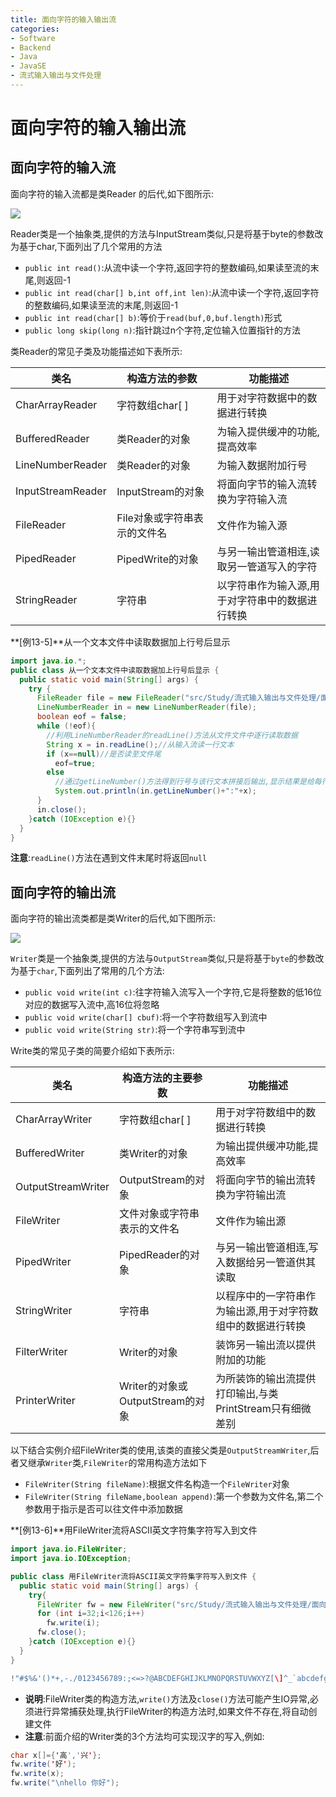 ```yaml
---
title: 面向字符的输入输出流
categories:
- Software
- Backend
- Java
- JavaSE
- 流式输入输出与文件处理
---
```

# 面向字符的输入输出流

## 面向字符的输入流

面向字符的输入流都是类Reader 的后代,如下图所示:

![](https://www.plantuml.com/plantuml/svg/XPBRIiD048RlynGhNXHwaQHfYr6Az811eKffzG6soJHPkeSmkqkfuhkxtPOcLjHSBCm_iz_yCzcnDXIDOB8Gj0uwv8h9dDi2YAb0G5XRmTjgPKojxw88wIuicQdisch0N4a3qeIv4j7ShYegUqa_JTCeOnnq9AWsWD62KsdUdkTH2ptIPi_XFf3AmJy2uhu5BGecIzABVVXCiMIIf3wOqdnRehAoc2ckaEmgPi1d7XMoTsU3yWbdfHJE3idT0UZJo-CTb82aD_JId4auKgxZMJfuoBpgp1Tgv_i7dm4gPLuQQz-yd7qcFknuuEem3ad3-B95blLl1l4_GxHTfgvzm85kVklVXizkis7o0v74bmjrI8geTYTUs_FWZwKSrDUAvLi9MfCaF816qUdNTSaIQE7stEsIMKLnWaZtZJIrcmqW56Ubwt4lLgm1cx85grirv4dMrgmC0XMjYuVdrDIuj1khYLtMj92EQNMrTii-IMDmZ_puqBy0)

Reader类是一个抽象类,提供的方法与InputStream类似,只是将基于byte的参数改为基于char,下面列出了几个常用的方法

- `public int read()`:从流中读一个字符,返回字符的整数编码,如果读至流的末尾,则返回-1
- `public int read(char[] b,int off,int len)`:从流中读一个字符,返回字符的整数编码,如果读至流的末尾,则返回-1
- `public int read(char[] b)`:等价于`read(buf,0,buf.length)`形式
- `public long skip(long n)`:指针跳过n个字符,定位输入位置指针的方法

类Reader的常见子类及功能描述如下表所示:

| 类名              | 构造方法的参数               | 功能描述                                        |
| ----------------- | ---------------------------- | ----------------------------------------------- |
| CharArrayReader   | 字符数组char[ ]              | 用于对字符数据中的数据进行转换                  |
| BufferedReader    | 类Reader的对象               | 为输入提供缓冲的功能,提高效率                   |
| LineNumberReader  | 类Reader的对象               | 为输入数据附加行号                              |
| InputStreamReader | InputStream的对象            | 将面向字节的输入流转换为字符输入流              |
| FileReader        | File对象或字符串表示的文件名 | 文件作为输入源                                  |
| PipedReader       | PipedWrite的对象             | 与另一输出管道相连,读取另一管道写入的字符       |
| StringReader      | 字符串                       | 以字符串作为输入源,用于对字符串中的数据进行转换 |

**[例13-5]**从一个文本文件中读取数据加上行号后显示

```java
import java.io.*;
public class 从一个文本文件中读取数据加上行号后显示 {
  public static void main(String[] args) {
    try {
      FileReader file = new FileReader("src/Study/流式输入输出与文件处理/面向字符的输入输出流/面向字符的输入流/test");
      LineNumberReader in = new LineNumberReader(file);
      boolean eof = false;
      while (!eof){
        //利用LineNumberReader的readLine()方法从文件文件中逐行读取数据
        String x = in.readLine();//从输入流读一行文本
        if (x==null)//是否读至文件尾
          eof=true;
        else
          //通过getLineNumber()方法得到行号与该行文本拼接后输出,显示结果是给每行加上了行号
          System.out.println(in.getLineNumber()+":"+x);
      }
      in.close();
    }catch (IOException e){}
  }
}
```

**注意**:`readLine()`方法在遇到文件末尾时将返回`null`

## 面向字符的输出流

面向字符的输出流类都是类Writer的后代,如下图所示:

![](https://www.plantuml.com/plantuml/svg/XLB1JeD04Btp5Miyc700Ycr4qnYLI3nKRQp6ymfJsBZiac4sH8t_xh9j2jQe70ZllUNDczcvQ8aZrK8LDM-y8tOWL2vD0Omgg25eJ2t7R4NKj6TXYBmBIa6LUJ4jOAuLWQ8WrtMuCAkAgqbyd2H9c0a9RLZpbW33fUIAdcuNuSXwtjARX7DFQMl-uJ7xB7bH25MoIUJWBSTIA9OuSCNprnArKKMgfKRMLOB0AJSQnRkDmUMb5AMgRHoMsnUWanys_w02P9EPenP2mSRbC4gJwNNcM1k-q9shxtrwg3NT3T6-PTdbZ1qySeQhlXsM1D5-YImxFfb6_pGnJfdOyfu4llwj_jWyFSrcyG-BEDeVgBNaYBhR-eqpJ_yOIiy-LY9_LT2sB0vwetculJgVFQFev-pxBAquNYBoju6wCkir81G3inJD6DuRQWoj287NEzPd_UeCXwniMnYmLUtNoDFAj8KNO9Tviz1V)

`Writer`类是一个抽象类,提供的方法与`OutputStream`类似,只是将基于`byte`的参数改为基于`char`,下面列出了常用的几个方法:

- `public void write(int c)`:往字符输入流写入一个字符,它是将整数的低16位对应的数据写入流中,高16位将忽略
- `public void write(char[] cbuf)`:将一个字符数组写入到流中
- `public void write(String str)`:将一个字符串写到流中

Write类的常见子类的简要介绍如下表所示:

| 类名               | 构造方法的主要参数               | 功能描述                                                    |
| ------------------ | -------------------------------- | ----------------------------------------------------------- |
| CharArrayWriter    | 字符数组char[ ]                  | 用于对字符数组中的数据进行转换                              |
| BufferedWriter     | 类Writer的对象                   | 为输出提供缓冲功能,提高效率                                 |
| OutputStreamWriter | OutputStream的对象               | 将面向字节的输出流转换为字符输出流                          |
| FileWriter         | 文件对象或字符串表示的文件名     | 文件作为输出源                                              |
| PipedWriter        | PipedReader的对象                | 与另一输出管道相连,写入数据给另一管道供其读取               |
| StringWriter       | 字符串                           | 以程序中的一字符串作为输出源,用于对字符数组中的数据进行转换 |
| FilterWriter       | Writer的对象                     | 装饰另一输出流以提供附加的功能                              |
| PrinterWriter      | Writer的对象或OutputStream的对象 | 为所装饰的输出流提供打印输出,与类PrintStream只有细微差别    |

以下结合实例介绍FileWriter类的使用,该类的直接父类是`OutputStreamWriter`,后者又继承`Writer`类,`FileWriter`的常用构造方法如下

- `FileWriter(String fileName)`:根据文件名构造一个`FileWriter`对象
- `FileWriter(String fileName,boolean append)`:第一个参数为文件名,第二个参数用于指示是否可以往文件中添加数据

**[例13-6]**用FileWriter流将ASCII英文字符集字符写入到文件

```java
import java.io.FileWriter;
import java.io.IOException;

public class 用FileWriter流将ASCII英文字符集字符写入到文件 {
  public static void main(String[] args) {
    try{
      FileWriter fw = new FileWriter("src/Study/流式输入输出与文件处理/面向字符的输入输出流/面向字符的输出流/charset.txt");
      for (int i=32;i<126;i++)
        fw.write(i);
      fw.close();
    }catch (IOException e){}
  }
}

!"#$%&'()*+,-./0123456789:;<=>?@ABCDEFGHIJKLMNOPQRSTUVWXYZ[\]^_`abcdefghijklmnopqrstuvwxyz{|}
```

- **说明**:FileWriter类的构造方法,`write()`方法及`close()`方法可能产生IO异常,必须进行异常捕获处理,执行FileWriter的构造方法时,如果文件不存在,将自动创建文件
- **注意**:前面介绍的Writer类的3个方法均可实现汉字的写入,例如:

```java
char x[]={'高','兴'};
fw.write('好');
fw.write(x);
fw.write("\nhello 你好");
```